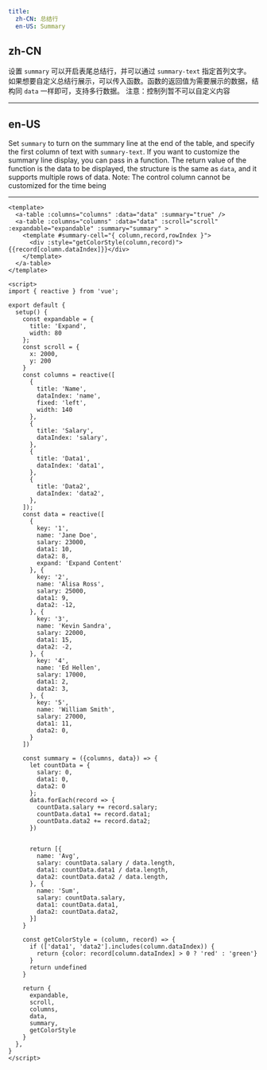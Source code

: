 ```yaml
title:
  zh-CN: 总结行
  en-US: Summary
```

## zh-CN

设置 `summary` 可以开启表尾总结行，并可以通过 `summary-text` 指定首列文字。
如果想要自定义总结行展示，可以传入函数。函数的返回值为需要展示的数据，结构同 `data` 一样即可，支持多行数据。
注意：控制列暂不可以自定义内容

---

## en-US

Set `summary` to turn on the summary line at the end of the table, and specify the first column of text with `summary-text`.
If you want to customize the summary line display, you can pass in a function. The return value of the function is the data to be displayed, the structure is the same as `data`, and it supports multiple rows of data.
Note: The control column cannot be customized for the time being

---

```vue
<template>
  <a-table :columns="columns" :data="data" :summary="true" />
  <a-table :columns="columns" :data="data" :scroll="scroll" :expandable="expandable" :summary="summary" >
    <template #summary-cell="{ column,record,rowIndex }">
      <div :style="getColorStyle(column,record)">{{record[column.dataIndex]}}</div>
    </template>
  </a-table>
</template>

<script>
import { reactive } from 'vue';

export default {
  setup() {
    const expandable = {
      title: 'Expand',
      width: 80
    };
    const scroll = {
      x: 2000,
      y: 200
    }
    const columns = reactive([
      {
        title: 'Name',
        dataIndex: 'name',
        fixed: 'left',
        width: 140
      },
      {
        title: 'Salary',
        dataIndex: 'salary',
      },
      {
        title: 'Data1',
        dataIndex: 'data1',
      },
      {
        title: 'Data2',
        dataIndex: 'data2',
      },
    ]);
    const data = reactive([
      {
        key: '1',
        name: 'Jane Doe',
        salary: 23000,
        data1: 10,
        data2: 8,
        expand: 'Expand Content'
      }, {
        key: '2',
        name: 'Alisa Ross',
        salary: 25000,
        data1: 9,
        data2: -12,
      }, {
        key: '3',
        name: 'Kevin Sandra',
        salary: 22000,
        data1: 15,
        data2: -2,
      }, {
        key: '4',
        name: 'Ed Hellen',
        salary: 17000,
        data1: 2,
        data2: 3,
      }, {
        key: '5',
        name: 'William Smith',
        salary: 27000,
        data1: 11,
        data2: 0,
      }
    ])

    const summary = ({columns, data}) => {
      let countData = {
        salary: 0,
        data1: 0,
        data2: 0
      };
      data.forEach(record => {
        countData.salary += record.salary;
        countData.data1 += record.data1;
        countData.data2 += record.data2;
      })


      return [{
        name: 'Avg',
        salary: countData.salary / data.length,
        data1: countData.data1 / data.length,
        data2: countData.data2 / data.length,
      }, {
        name: 'Sum',
        salary: countData.salary,
        data1: countData.data1,
        data2: countData.data2,
      }]
    }

    const getColorStyle = (column, record) => {
      if (['data1', 'data2'].includes(column.dataIndex)) {
        return {color: record[column.dataIndex] > 0 ? 'red' : 'green'}
      }
      return undefined
    }

    return {
      expandable,
      scroll,
      columns,
      data,
      summary,
      getColorStyle
    }
  },
}
</script>
```
